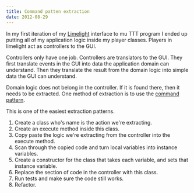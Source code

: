 ```yaml
---
title: Command patten extraction
date: 2012-08-29
---
```


In my first iteration of my [Limelight](http://limelight.8thlight.com/) interface to mu TTT program I ended up
putting all of my application logic inside my player classes. Players in
limelight act as controllers to the GUI.

Controllers only have one job. Controllers are translators to the GUI. They first
translate events in the GUI into data the application domain can understand.
Then they translate the result from the domain logic into simple data the GUI
can understand.

Domain logic does not belong in the controller. If it is found there, then it
needs to be extracted. One method of extraction is to use the [command pattern](http://en.wikipedia.org/wiki/Command_pattern).

This is one of the easiest extraction patterns.

1. Create a class who's name is the action we're extracting.
2. Create an execute method inside this class.
3. Copy paste the logic we're extracting from the controller into the execute method.
4. Scan through the copied code and turn local variables into instance variables.
5. Create a constructor for the class that takes each variable, and sets that instance variable.
6. Replace the section of code in the controller with this class.
7. Run tests and make sure the code still works.
8. Refactor.
